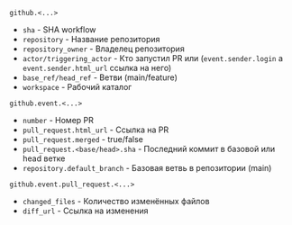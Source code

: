 ```github.<...>```
- ```sha``` - SHA workflow
- ```repository``` - Название репозитория
- ```repository_owner``` - Владелец репозитория
- ```actor/triggering_actor``` - Кто запустил PR или (```event.sender.login``` а ```event.sender.html_url``` ссылка на него)
- ```base_ref/head_ref``` - Ветви (main/feature)
- ```workspace``` - Рабочий каталог  

```github.event.<...>```
- ```number``` - Номер PR
- ```pull_request.html_url``` - Ссылка на PR
- ```pull_request.merged``` - true/false
- ```pull_request.<base/head>.sha``` - Последний коммит в базовой или head ветке
- ```repository.default_branch``` - Базовая ветвь в репозитории (main)

```github.event.pull_request.<...>```
- ```changed_files``` - Количество изменённых файлов
- ```diff_url``` - Ссылка на изменения
